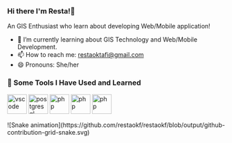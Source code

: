 ### Hi there I'm Resta!👋
An GIS Enthusiast who learn about developing Web/Mobile application!
- 🌱 I’m currently learning about GIS Technology and Web/Mobile Development.  
- 📫 How to reach me: restaoktafi@gmail.com
- 😄 Pronouns: She/her
### 🚀 Some Tools I Have Used and Learned
<p align="left">
<img src="https://cdn.jsdelivr.net/gh/devicons/devicon/icons/react/react-original.svg" alt="vscode" width="45" height="45"/>
<img src="https://cdn.jsdelivr.net/gh/devicons/devicon/icons/postgresql/postgresql-plain-wordmark.svg" alt="postgresql" width="45" height="45"/>
<img src="https://cdn.jsdelivr.net/gh/devicons/devicon/icons/javascript/javascript-original.svg" alt="php" width="45" height="45"/>
<img src="https://cdn.jsdelivr.net/gh/devicons/devicon/icons/bootstrap/bootstrap-original.svg" alt="php" width="45" height="45"/>
<img src="https://cdn.jsdelivr.net/gh/devicons/devicon/icons/codeigniter/codeigniter-plain.svg" alt="php" width="45" height="45"/>          
</p>
![Snake animation](https://github.com/restaokf/restaokf/blob/output/github-contribution-grid-snake.svg)
